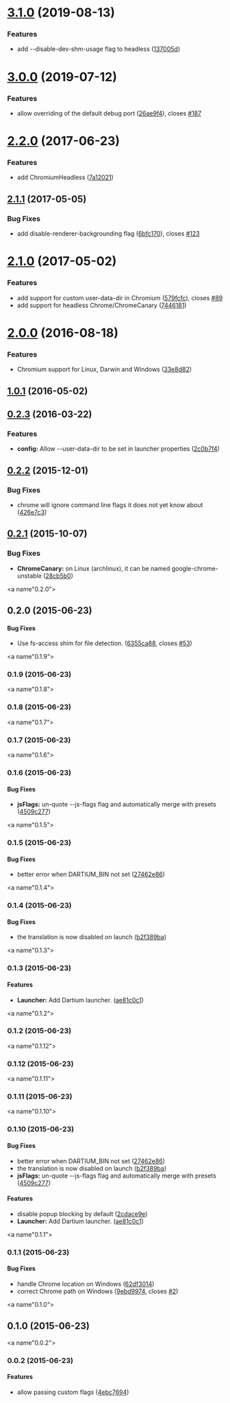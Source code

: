 <a name="3.1.0"></a>
# [3.1.0](https://github.com/karma-runner/karma-chrome-launcher/compare/v3.0.0...v3.1.0) (2019-08-13)


### Features

* add --disable-dev-shm-usage flag to headless ([137005d](https://github.com/karma-runner/karma-chrome-launcher/commit/137005d))



<a name="3.0.0"></a>
# [3.0.0](https://github.com/karma-runner/karma-chrome-launcher/compare/v2.2.0...v3.0.0) (2019-07-12)


### Features

* allow overriding of the default debug port ([26ae9f4](https://github.com/karma-runner/karma-chrome-launcher/commit/26ae9f4)), closes [#187](https://github.com/karma-runner/karma-chrome-launcher/issues/187)



<a name="2.2.0"></a>
# [2.2.0](https://github.com/karma-runner/karma-chrome-launcher/compare/v2.1.1...v2.2.0) (2017-06-23)


### Features

* add ChromiumHeadless ([7a12021](https://github.com/karma-runner/karma-chrome-launcher/commit/7a12021))



<a name="2.1.1"></a>
## [2.1.1](https://github.com/karma-runner/karma-chrome-launcher/compare/v2.1.0...v2.1.1) (2017-05-05)


### Bug Fixes

* add disable-renderer-backgrounding flag ([6bfc170](https://github.com/karma-runner/karma-chrome-launcher/commit/6bfc170)), closes [#123](https://github.com/karma-runner/karma-chrome-launcher/issues/123)



<a name="2.1.0"></a>
# [2.1.0](https://github.com/karma-runner/karma-chrome-launcher/compare/v2.0.0...v2.1.0) (2017-05-02)


### Features

* add support for custom user-data-dir in Chromium ([579fcfc](https://github.com/karma-runner/karma-chrome-launcher/commit/579fcfc)), closes [#89](https://github.com/karma-runner/karma-chrome-launcher/issues/89)
* add support for headless Chrome/ChromeCanary ([7446181](https://github.com/karma-runner/karma-chrome-launcher/commit/7446181))



<a name="2.0.0"></a>
# [2.0.0](https://github.com/karma-runner/karma-chrome-launcher/compare/v1.0.1...v2.0.0) (2016-08-18)


### Features

* Chromium support for Linux, Darwin and Windows ([33e8d82](https://github.com/karma-runner/karma-chrome-launcher/commit/33e8d82))



<a name="1.0.1"></a>
## [1.0.1](https://github.com/karma-runner/karma-chrome-launcher/compare/v0.2.3...v1.0.1) (2016-05-02)




<a name="0.2.3"></a>
## [0.2.3](https://github.com/karma-runner/karma-chrome-launcher/compare/v0.2.1...v0.2.3) (2016-03-22)


### Features

* **config:** Allow --user-data-dir to be set in launcher properties ([2c0b7f4](https://github.com/karma-runner/karma-chrome-launcher/commit/2c0b7f4))



<a name="0.2.2"></a>
## [0.2.2](https://github.com/karma-runner/karma-chrome-launcher/compare/v0.2.1...v0.2.2) (2015-12-01)

### Bug Fixes

* chrome will ignore command line flags it does not yet know about ([426e7c3](https://github.com/karma-runner/karma-chrome-launcher/commit/426e7c3))



<a name="0.2.1"></a>
## [0.2.1](https://github.com/karma-runner/karma-chrome-launcher/compare/v0.2.0...v0.2.1) (2015-10-07)


### Bug Fixes

* **ChromeCanary:** on Linux (archlinux), it can be named google-chrome-unstable ([28cb5b0](https://github.com/karma-runner/karma-chrome-launcher/commit/28cb5b0))



<a name"0.2.0"></a>
## 0.2.0 (2015-06-23)


#### Bug Fixes

* Use fs-access shim for file detection. ([6355ca88](https://github.com/karma-runner/karma-chrome-launcher/commit/6355ca88), closes [#53](https://github.com/karma-runner/karma-chrome-launcher/issues/53))


<a name"0.1.9"></a>
### 0.1.9 (2015-06-23)


<a name"0.1.8"></a>
### 0.1.8 (2015-06-23)


<a name"0.1.7"></a>
### 0.1.7 (2015-06-23)


<a name"0.1.6"></a>
### 0.1.6 (2015-06-23)


#### Bug Fixes

* **jsFlags:** un-quote --js-flags flag and automatically merge with presets ([4509c277](https://github.com/karma-runner/karma-chrome-launcher/commit/4509c277))


<a name"0.1.5"></a>
### 0.1.5 (2015-06-23)


#### Bug Fixes

* better error when DARTIUM_BIN not set ([27462e86](https://github.com/karma-runner/karma-chrome-launcher/commit/27462e86))


<a name"0.1.4"></a>
### 0.1.4 (2015-06-23)


#### Bug Fixes

* the translation is now disabled on launch ([b2f389ba](https://github.com/karma-runner/karma-chrome-launcher/commit/b2f389ba))


<a name"0.1.3"></a>
### 0.1.3 (2015-06-23)


#### Features

* **Launcher:** Add Dartium launcher. ([ae81c0c1](https://github.com/karma-runner/karma-chrome-launcher/commit/ae81c0c1))


<a name"0.1.2"></a>
### 0.1.2 (2015-06-23)


<a name"0.1.12"></a>
### 0.1.12 (2015-06-23)


<a name"0.1.11"></a>
### 0.1.11 (2015-06-23)


<a name"0.1.10"></a>
### 0.1.10 (2015-06-23)


#### Bug Fixes

* better error when DARTIUM_BIN not set ([27462e86](https://github.com/karma-runner/karma-chrome-launcher/commit/27462e86))
* the translation is now disabled on launch ([b2f389ba](https://github.com/karma-runner/karma-chrome-launcher/commit/b2f389ba))
* **jsFlags:** un-quote --js-flags flag and automatically merge with presets ([4509c277](https://github.com/karma-runner/karma-chrome-launcher/commit/4509c277))


#### Features

* disable popup blocking by default ([2cdace9e](https://github.com/karma-runner/karma-chrome-launcher/commit/2cdace9e))
* **Launcher:** Add Dartium launcher. ([ae81c0c1](https://github.com/karma-runner/karma-chrome-launcher/commit/ae81c0c1))


<a name"0.1.1"></a>
### 0.1.1 (2015-06-23)


#### Bug Fixes

* handle Chrome location on Windows ([62df3014](https://github.com/karma-runner/karma-chrome-launcher/commit/62df3014))
* correct Chrome path on Windows ([9ebd9974](https://github.com/karma-runner/karma-chrome-launcher/commit/9ebd9974), closes [#2](https://github.com/karma-runner/karma-chrome-launcher/issues/2))


<a name"0.1.0"></a>
## 0.1.0 (2015-06-23)


<a name"0.0.2"></a>
### 0.0.2 (2015-06-23)


#### Features

* allow passing custom flags ([4ebc7694](https://github.com/karma-runner/karma-chrome-launcher/commit/4ebc7694))

